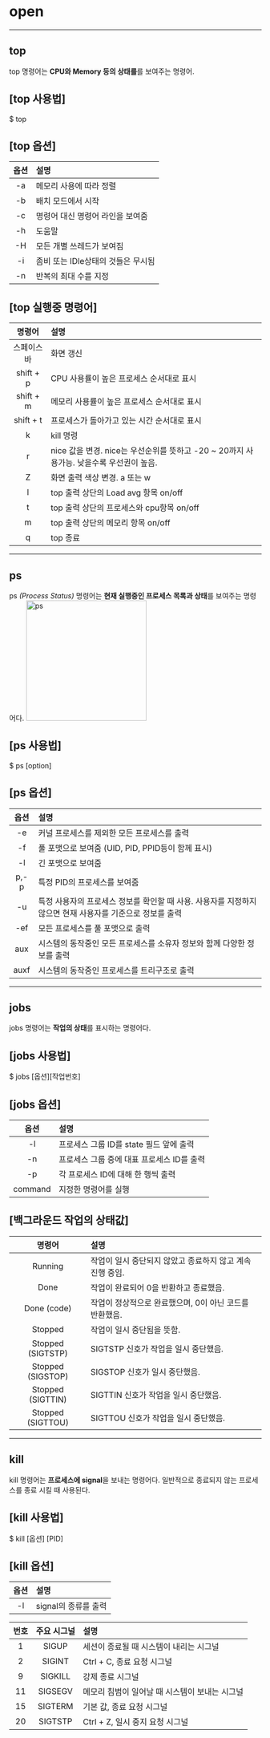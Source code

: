 # open

---
## top
top 명령어는 **CPU와 Memory 등의 상태를**를 보여주는 명령어.

## [top 사용법]
$ top

## [top 옵션]

|옵션|설명|
|:---:|:---|
|-a|메모리 사용에 따라 정렬|
|-b|배치 모드에서 시작|
|-c|명령어 대신 명령어 라인을 보여줌|
|-h|도움말|
|-H|모든 개별 쓰레드가 보여짐|
|-i|좀비 또는 IDle상태의 것들은 무시됨|
|-n|반복의 최대 수를 지정|

## [top 실행중 명령어]

|명령어|설명|
|:---:|:---|
|스페이스바|화면 갱신|
|shift + p|CPU 사용률이 높은 프로세스 순서대로 표시|
|shift + m|메모리 사용률이 높은 프로세스 순서대로 표시|
|shift + t|프로세스가 돌아가고 있는 시간 순서대로 표시|
|k|kill 명령|
|r|nice 값을 변경. nice는 우선순위를 뜻하고 -20 ~ 20까지 사용가능. 낮을수록 우선권이 높음.|
|Z|화면 출력 색상 변경. a 또는 w|
|l|top 출력 상단의 Load avg 항목 on/off|
|t|top 출력 상단의 프로세스와 cpu항목 on/off|
|m|top 출력 상단의 메모리 항목 on/off|
|q|top 종료|


---
## ps
ps *(Process Status)* 명령어는 **현재 실행중인 프로세스 목록과 상태**를 보여주는 명령어다.
<img width="240" alt="ps" src="https://user-images.githubusercontent.com/103654549/172052287-3da2e02a-078f-441e-8d83-a35efa974ff4.png">

## [ps 사용법]
$ ps [option]

## [ps 옵션]

|옵션|설명|
|:---:|:---|
|-e|커널 프로세스를 제외한 모든 프로세스를 출력|
|-f|풀 포맷으로 보여줌 (UID, PID, PPID등이 함께 표시)|
|-l|긴 포맷으로 보여줌|
|p,-p|특정 PID의 프로세스를 보여줌|
|-u|특정 사용자의 프로세스 정보를 확인할 때 사용. 사용자를 지정하지 않으면 현재 사용자를 기준으로 정보를 출력|
|-ef|모든 프로세스를 풀 포맷으로 출력|
|aux|시스템의 동작중인 모든 프로세스를 소유자 정보와 함께 다양한 정보를 출력|
|auxf|시스템의 동작중인 프로세스를 트리구조로 출력|

---
## jobs
jobs 명령어는 **작업의 상태**를 표시하는 명령어다.

## [jobs 사용법]
$ jobs [옵션][작업번호]

## [jobs 옵션]

|옵션|설명|
|:---:|:---|
|-l|프로세스 그룹 ID를 state 필드 앞에 출력|
|-n|프로세스 그룹 중에 대표 프로세스 ID를 출력|
|-p|각 프로세스 ID에 대해 한 행씩 출력|
|command|지정한 명령어를 실행|

## [백그라운드 작업의 상태값]

|명령어|설명|
|:---:|:---|
|Running|작업이 일시 중단되지 않았고 종료하지 않고 계속 진행 중임.|
|Done|작업이 완료되어 0을 반환하고 종료했음.|
|Done (code)|작업이 정상적으로 완료했으며, 0이 아닌 코드를 반환했음.|
|Stopped|작업이 일시 중단됨을 뜻함.|
|Stopped (SIGTSTP)|SIGTSTP 신호가 작업을 일시 중단했음.|
|Stopped (SIGSTOP)|SIGSTOP 신호가 일시 중단했음.|
|Stopped (SIGTTIN)|SIGTTIN 신호가 작업을 일시 중단했음.|
|Stopped (SIGTTOU)|SIGTTOU 신호가 작업을 일시 중단했음.|

---
## kill
kill 명령어는 **프로세스에 signal**을 보내는 명령어다. 일반적으로 종료되지 않는 프로세스를 종료 시킬 때 사용된다.

## [kill 사용법]
$ kill [옵션] [PID]

## [kill 옵션]

|옵션|설명|
|:---:|:---|
|-l|signal의 종류를 출력|

|번호|주요 시그널|설명|
|:---:|:---:|:---|
|1|SIGUP|세션이 종료될 때 시스템이 내리는 시그널|
|2|SIGINT|Ctrl + C, 종료 요청 시그널|
|9|SIGKILL|강제 종료 시그널|
|11|SIGSEGV|메모리 침범이 일어날 때 시스템이 보내는 시그널|
|15|SIGTERM|기본 값, 종료 요청 시그널|
|20|SIGTSTP|Ctrl + Z, 일시 중지 요청 시그널|

